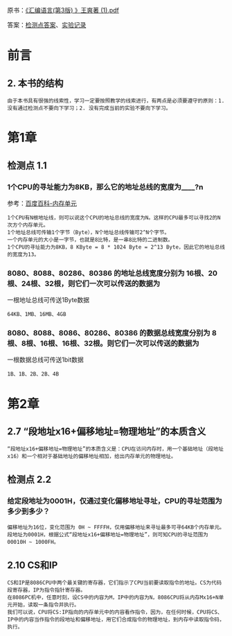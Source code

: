 
原书：[《汇编语言(第3版) 》王爽著 (1).pdf](https://raw.githubusercontent.com/peteryuanpan/notebook/master/ASSEMBLE/%E3%80%8A%E6%B1%87%E7%BC%96%E8%AF%AD%E8%A8%80(%E7%AC%AC3%E7%89%88)%20%E3%80%8B%E7%8E%8B%E7%88%BD%E8%91%97.pdf)

答案：[检测点答案](https://blackdragonf.github.io/2017/03/05/%E7%8E%8B%E7%88%BD%E6%B1%87%E7%BC%96%E8%AF%AD%E8%A8%80%E7%AC%AC%E4%B8%89%E7%89%88%E6%A3%80%E6%B5%8B%E7%82%B9%E7%AD%94%E6%A1%88/)、[实验记录](https://blog.codedragon.tech/2017/03/09/%E7%8E%8B%E7%88%BD%E6%B1%87%E7%BC%96%E8%AF%AD%E8%A8%80%E7%AC%AC%E4%B8%89%E7%89%88%E5%AE%9E%E9%AA%8C/)

# 前言

## 2. 本书的结构

```
由于本书具有很强的线索性，学习一定要按照教学的线索进行，有两点是必须要遵守的原则：1. 没有通过检测点不要向下学习；2. 没有完成当前的实验不要向下学习。
```

# 第1章

## 检测点 1.1

### 1个CPU的寻址能力为8KB，那么它的地址总线的宽度为____?n

参考：[百度百科-内存单元](https://baike.baidu.com/item/%E5%86%85%E5%AD%98%E5%8D%95%E5%85%83)

```
1个CPU有N根地址线，则可以说这个CPU的地址总线的宽度为N。这样的CPU最多可以寻找2的N次方个内存单元。
1个地址总线可传输1个字节（Byte），N个地址总线传输可2^N个字节。
一个内存单元的大小是一字节，也就是8比特，是一串8比特的二进制数。
1个CPU的寻址能力为8KB，8 KByte = 8 * 1024 Byte = 2^13 Byte，因此它的地址总线的宽度为13。
```
### 8080、8088、80286、80386 的地址总线宽度分别为 16根、20根、24根、32根，则它们一次可以传送的数据为

一根地址总线可传送1Byte数据

```
64KB、1MB、16MB、4GB
```
### 8080、8088、8086、80286、80386 的数据总线宽度分别为 8根、8根、16根、16根、32根。则它们一次可以传送的数据为

一根数据总线可传送1bit数据

```
1B、1B、2B、2B、4B
```

# 第2章

## 2.7 “段地址x16+偏移地址=物理地址”的本质含义

```
“段地址x16+偏移地址=物理地址”的本质含义是：CPU在访问内存时，用一个基础地址（段地址x16）和一个相对于基础地址的偏移地址相加，给出内存单元的物理地址。
```

## 检测点 2.2

### 给定段地址为0001H，仅通过变化偏移地址寻址，CPU的寻址范围为多少到多少？

```
偏移地址为16位，变化范围为 0H ~ FFFFH，仅用偏移地址来寻址最多可寻64KB个内存单元。
段地址为0001H，根据公式“段地址x16+偏移地址=物理地址”，则可知CPU的寻址范围为 00010H ~ 1000FH。
```
## 2.10 CS和IP

```
CS和IP是8086CPU中两个最关键的寄存器，它们指示了CPU当前要读取指令的地址。CS为代码段寄存器，IP为指令指针寄存器。
在8086PC机中，任意时刻，设CS中的内容为M，IP中的内容为N，8086CPU将从内存Mx16+N单元开始，读取一条指令并执行。
我们可以说，CPU将CS:IP指向的内存单元中的内容看作指令，因为，在任何时候，CPU将CS、IP中的内容当作指令的段地址和偏移地址，用它们合成指令的物理地址，到内存中读取指令码，执行。
```

